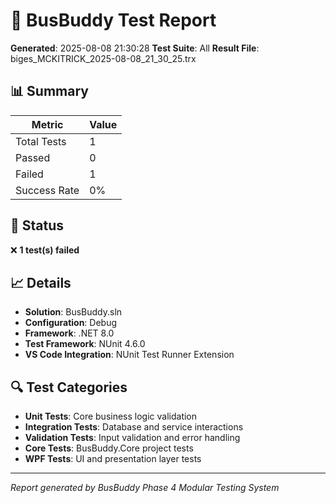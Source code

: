 # 🧪 BusBuddy Test Report

**Generated**: 2025-08-08 21:30:28
**Test Suite**: All
**Result File**: biges_MCKITRICK_2025-08-08_21_30_25.trx

## 📊 Summary

| Metric | Value |
|--------|-------|
| Total Tests | 1 |
| Passed | 0 |
| Failed | 1 |
| Success Rate | 0% |

## 🎯 Status

❌ **1 test(s) failed**

## 📈 Details

- **Solution**: BusBuddy.sln
- **Configuration**: Debug
- **Framework**: .NET 8.0
- **Test Framework**: NUnit 4.6.0
- **VS Code Integration**: NUnit Test Runner Extension

## 🔍 Test Categories

- **Unit Tests**: Core business logic validation
- **Integration Tests**: Database and service interactions
- **Validation Tests**: Input validation and error handling
- **Core Tests**: BusBuddy.Core project tests
- **WPF Tests**: UI and presentation layer tests

---
*Report generated by BusBuddy Phase 4 Modular Testing System*
